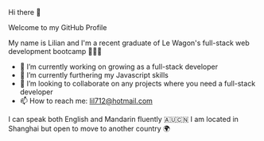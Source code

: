 Hi there 👋

Welcome to my GitHub Profile

My name is Lilian and I'm a recent graduate of Le Wagon's full-stack web development bootcamp 👩🏻‍💻

- 🔭 I’m currently working on growing as a full-stack developer
- 🌱 I’m currently furthering my Javascript skills
- 👯 I’m looking to collaborate on any projects where you need a full-stack developer
- 📫 How to reach me: lil712@hotmail.com

I can speak both English and Mandarin fluently 🇦🇺🇨🇳
I am located in Shanghai but open to move to another country 🌍
